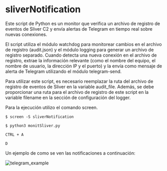 # sliverNotification
Este script de Python es un monitor que verifica un archivo de registro de eventos de Sliver C2 y envía alertas de Telegram en tiempo real sobre nuevas conexiones.  

El script utiliza el módulo watchdog para monitorear cambios en el archivo de registro (audit.json) y el módulo logging para generar un archivo de registro separado. Cuando detecta una nueva conexión en el archivo de registro, extrae la información relevante (como el nombre del equipo, el nombre de usuario, la dirección IP y el puerto) y la envía como mensaje de alerta de Telegram utilizando el módulo telegram-send.  

Para utilizar este script, es necesario reemplazar la ruta del archivo de registro de eventos de Sliver en la variable audit_file. Además, se debe proporcionar una ruta para el archivo de registro de este script en la variable filename en la sección de configuración del logger.

Para la ejecución utilizo el comando screen. 

`$ screen -S sliverNotification`

`$ python3 monitSliver.py`

`CTRL + A`

`D`

Un ejemplo de como se ven las notificaciones a continuación:

![telegram_example](https://user-images.githubusercontent.com/37148657/220814096-5563ab79-e5b1-405d-ab91-49a3596a5633.png)

